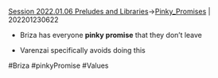 [Session 2022.01.06 Preludes and Libraries](sessions/notes_matteo_brianedit/Session%202022.01.06%20Preludes%20and%20Libraries.md)->[Pinky_Promises](Insights/Pinky_Promises.md) | 202201230622

-   Briza has everyone **pinky promise** that they don’t leave
    

-   Varenzai specifically avoids doing this

#Briza #pinkyPromise #Values 